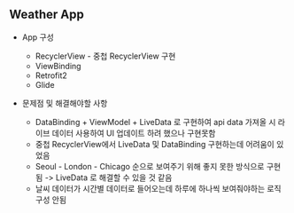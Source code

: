 ## Weather App

* App 구성    
  * RecyclerView - 중첩 RecyclerView 구현
  * ViewBinding
  * Retrofit2
  * Glide

* 문제점 및 해결해야할 사항
  * DataBinding + ViewModel + LiveData 로 구현하여 api data 가져올 시 라이브 데이터 사용하여 UI 업데이트 하려 했으나 구현못함
  * 중첩 RecyclerView에서 LiveData 및 DataBinding 구현하는데 어려움이 있었음
  * Seoul - London - Chicago 순으로 보여주기 위해 좋지 못한 방식으로 구현 됨 -> LiveData 로 해결할 수 있을 것 같음
  * 날씨 데이터가 시간별 데이터로 들어오는데 하루에 하나씩 보여줘야하는 로직 구성 안됨